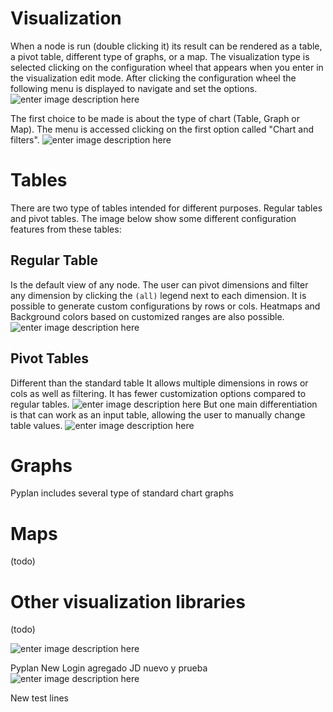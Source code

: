 # Visualization
When a node is run (double clicking it) its result can be rendered as a table, a pivot table, different type of graphs, or a map.
The visualization type is selected clicking on the configuration wheel that appears when you enter in the visualization edit mode. After clicking the configuration wheel the following menu is displayed to navigate and set the options.
![enter image description here](http://img.pyplan.org/viz-edit2.png)

The first choice to be made is about the type of chart (Table, Graph or Map). The menu is accessed clicking on the first option called "Chart and filters".
![enter image description here](http://img.pyplan.org/viz-viz-type1.png)


# Tables
There are two type of tables intended for different purposes. Regular tables and pivot tables.
The image below show some different configuration features from these tables:


## Regular Table
Is the default view of any node. The user can pivot dimensions and filter any dimension by clicking the `(all)` legend next to each dimension.
It is possible to generate custom configurations by rows or cols. Heatmaps and Background colors based on customized ranges are also possible.
 ![enter image description here](http://img.pyplan.org/viz-table-standard.png)
 
## Pivot Tables
Different than the standard table It allows multiple dimensions in rows or cols as well as filtering.
It has fewer customization options compared to regular tables.
![enter image description here](http://img.pyplan.org/viz-tables-dif1.png)
But one main differentiation is that can work as an input table, allowing the user to manually change table values.
![enter image description here](http://img.pyplan.org/viz-edit-table.png)
# Graphs
Pyplan includes several type of standard chart graphs
# Maps
(todo)
# Other visualization libraries
(todo)

![enter image description here](http://img.pyplan.org/Login_nuevo.png)

Pyplan New Login
agregado JD
nuevo y prueba
![enter image description here](http://img.pyplan.org/model-code-tab1.png)

New test lines
<!--stackedit_data:
eyJoaXN0b3J5IjpbMjQxNTcwMzkzLC03MTYxMTA3MzgsLTExMj
I4OTA2OTUsLTc0NDkyMDgyMSwtMTEyMjg5MDY5NSwtNzQ0OTIw
ODIxLC03NzkwMTg2MzksLTIxMTg5NzYxMTIsMTk0ODk3NTk4MS
wxMTU1MDkxMzcxLC0xMDk1NTc3MTUyLDExOTYwNjU3MjEsLTI4
MjkzOTQ2MiwzMzE1NzU5NDksNjc1MzY4NTMsMTYxMTY2Mzk0Ny
wtMTY2NjI1Njc5MiwxOTU0NTYxNTQzLDEyNTk4MjEzMDAsMTc3
NDU2OTQ3MF19
-->